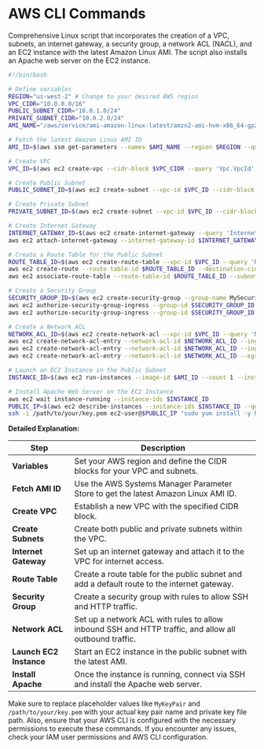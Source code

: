 # AWS CLI Commands

Comprehensive Linux script that incorporates the creation of a VPC, subnets, an internet gateway, a security group, a network ACL (NACL), and an EC2 instance with the latest Amazon Linux AMI. The script also installs an Apache web server on the EC2 instance.

```bash
#!/bin/bash

# Define variables
REGION="us-west-2" # Change to your desired AWS region
VPC_CIDR="10.0.0.0/16"
PUBLIC_SUBNET_CIDR="10.0.1.0/24"
PRIVATE_SUBNET_CIDR="10.0.2.0/24"
AMI_NAME="/aws/service/ami-amazon-linux-latest/amzn2-ami-hvm-x86_64-gp2"

# Fetch the latest Amazon Linux AMI ID
AMI_ID=$(aws ssm get-parameters --names $AMI_NAME --region $REGION --query 'Parameters[0].Value' --output text)

# Create VPC
VPC_ID=$(aws ec2 create-vpc --cidr-block $VPC_CIDR --query 'Vpc.VpcId' --output text)

# Create Public Subnet
PUBLIC_SUBNET_ID=$(aws ec2 create-subnet --vpc-id $VPC_ID --cidr-block $PUBLIC_SUBNET_CIDR --availability-zone ${REGION}a --query 'Subnet.SubnetId' --output text)

# Create Private Subnet
PRIVATE_SUBNET_ID=$(aws ec2 create-subnet --vpc-id $VPC_ID --cidr-block $PRIVATE_SUBNET_CIDR --availability-zone ${REGION}a --query 'Subnet.SubnetId' --output text)

# Create Internet Gateway
INTERNET_GATEWAY_ID=$(aws ec2 create-internet-gateway --query 'InternetGateway.InternetGatewayId' --output text)
aws ec2 attach-internet-gateway --internet-gateway-id $INTERNET_GATEWAY_ID --vpc-id $VPC_ID

# Create a Route Table for the Public Subnet
ROUTE_TABLE_ID=$(aws ec2 create-route-table --vpc-id $VPC_ID --query 'RouteTable.RouteTableId' --output text)
aws ec2 create-route --route-table-id $ROUTE_TABLE_ID --destination-cidr-block 0.0.0.0/0 --gateway-id $INTERNET_GATEWAY_ID
aws ec2 associate-route-table --route-table-id $ROUTE_TABLE_ID --subnet-id $PUBLIC_SUBNET_ID

# Create a Security Group
SECURITY_GROUP_ID=$(aws ec2 create-security-group --group-name MySecurityGroup --description "Security group for SSH and HTTP access" --vpc-id $VPC_ID --query 'GroupId' --output text)
aws ec2 authorize-security-group-ingress --group-id $SECURITY_GROUP_ID --protocol tcp --port 22 --cidr 0.0.0.0/0
aws ec2 authorize-security-group-ingress --group-id $SECURITY_GROUP_ID --protocol tcp --port 80 --cidr 0.0.0.0/0

# Create a Network ACL
NETWORK_ACL_ID=$(aws ec2 create-network-acl --vpc-id $VPC_ID --query 'NetworkAcl.NetworkAclId' --output text)
aws ec2 create-network-acl-entry --network-acl-id $NETWORK_ACL_ID --ingress --rule-number 100 --protocol tcp --port-range From=22,To=22 --cidr-block 0.0.0.0/0 --rule-action allow
aws ec2 create-network-acl-entry --network-acl-id $NETWORK_ACL_ID --ingress --rule-number 110 --protocol tcp --port-range From=80,To=80 --cidr-block 0.0.0.0/0 --rule-action allow
aws ec2 create-network-acl-entry --network-acl-id $NETWORK_ACL_ID --egress --rule-number 100 --protocol tcp --port-range From=0,To=65535 --cidr-block 0.0.0.0/0 --rule-action allow

# Launch an EC2 Instance in the Public Subnet
INSTANCE_ID=$(aws ec2 run-instances --image-id $AMI_ID --count 1 --instance-type t2.micro --key-name MyKeyPair --security-group-ids $SECURITY_GROUP_ID --subnet-id $PUBLIC_SUBNET_ID --query 'Instances[0].InstanceId' --output text)

# Install Apache Web Server on the EC2 Instance
aws ec2 wait instance-running --instance-ids $INSTANCE_ID
PUBLIC_IP=$(aws ec2 describe-instances --instance-ids $INSTANCE_ID --query 'Reservations[0].Instances[0].PublicIpAddress' --output text)
ssh -i /path/to/your/key.pem ec2-user@$PUBLIC_IP "sudo yum install -y httpd && sudo systemctl start httpd && sudo systemctl enable httpd"
```

**Detailed Explanation:**

| **Step** | **Description** |
| --- | --- |
| **Variables** | Set your AWS region and define the CIDR blocks for your VPC and subnets. |
| **Fetch AMI ID** | Use the AWS Systems Manager Parameter Store to get the latest Amazon Linux AMI ID. |
| **Create VPC** | Establish a new VPC with the specified CIDR block. |
| **Create Subnets** | Create both public and private subnets within the VPC. |
| **Internet Gateway** | Set up an internet gateway and attach it to the VPC for internet access. |
| **Route Table** | Create a route table for the public subnet and add a default route to the internet gateway. |
| **Security Group** | Create a security group with rules to allow SSH and HTTP traffic. |
| **Network ACL** | Set up a network ACL with rules to allow inbound SSH and HTTP traffic, and allow all outbound traffic. |
| **Launch EC2 Instance** | Start an EC2 instance in the public subnet with the latest AMI. |
| **Install Apache** | Once the instance is running, connect via SSH and install the Apache web server. |

Make sure to replace placeholder values like `MyKeyPair` and `/path/to/your/key.pem` with your actual key pair name and private key file path. Also, ensure that your AWS CLI is configured with the necessary permissions to execute these commands. If you encounter any issues, check your IAM user permissions and AWS CLI configuration.
